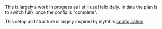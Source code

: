 This is largely a work in progress as I still use Helix daily. In time the plan is to switch fully, once the config is "complete".

This setup and structure is largely inspired by elythh's [configuration](https://github.com/elythh/nixvim).
